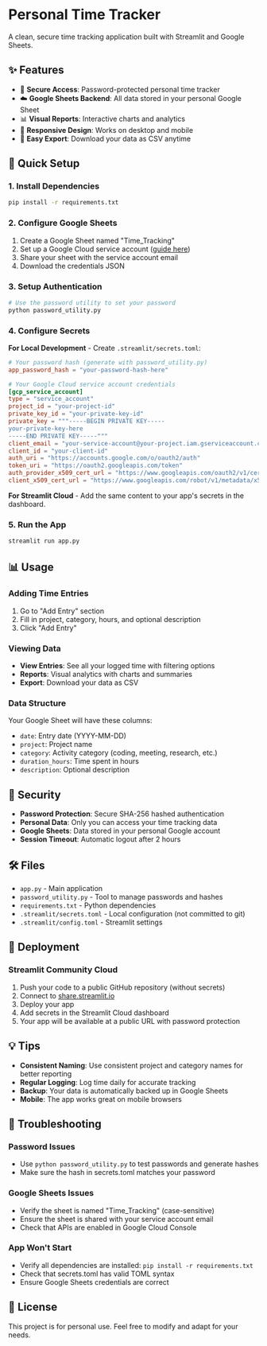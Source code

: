 # Personal Time Tracker

A clean, secure time tracking application built with Streamlit and Google Sheets.

## ✨ Features

- 🔐 **Secure Access**: Password-protected personal time tracker
- ☁️ **Google Sheets Backend**: All data stored in your personal Google Sheet
- 📊 **Visual Reports**: Interactive charts and analytics
- 📱 **Responsive Design**: Works on desktop and mobile
- 💾 **Easy Export**: Download your data as CSV anytime

## 🚀 Quick Setup

### 1. Install Dependencies
```bash
pip install -r requirements.txt
```

### 2. Configure Google Sheets
1. Create a Google Sheet named "Time_Tracking"
2. Set up a Google Cloud service account ([guide here](https://docs.gspread.org/en/latest/oauth2.html#for-bots-using-service-account))
3. Share your sheet with the service account email
4. Download the credentials JSON

### 3. Setup Authentication
```bash
# Use the password utility to set your password
python password_utility.py
```

### 4. Configure Secrets

**For Local Development** - Create `.streamlit/secrets.toml`:
```toml
# Your password hash (generate with password_utility.py)
app_password_hash = "your-password-hash-here"

# Your Google Cloud service account credentials
[gcp_service_account]
type = "service_account"
project_id = "your-project-id"
private_key_id = "your-private-key-id" 
private_key = """-----BEGIN PRIVATE KEY-----
your-private-key-here
-----END PRIVATE KEY-----"""
client_email = "your-service-account@your-project.iam.gserviceaccount.com"
client_id = "your-client-id"
auth_uri = "https://accounts.google.com/o/oauth2/auth"
token_uri = "https://oauth2.googleapis.com/token"
auth_provider_x509_cert_url = "https://www.googleapis.com/oauth2/v1/certs"
client_x509_cert_url = "https://www.googleapis.com/robot/v1/metadata/x509/your-service%40your-project.iam.gserviceaccount.com"
```

**For Streamlit Cloud** - Add the same content to your app's secrets in the dashboard.

### 5. Run the App
```bash
streamlit run app.py
```

## 📊 Usage

### Adding Time Entries
1. Go to "Add Entry" section
2. Fill in project, category, hours, and optional description
3. Click "Add Entry"

### Viewing Data
- **View Entries**: See all your logged time with filtering options
- **Reports**: Visual analytics with charts and summaries
- **Export**: Download your data as CSV

### Data Structure
Your Google Sheet will have these columns:
- `date`: Entry date (YYYY-MM-DD)
- `project`: Project name
- `category`: Activity category (coding, meeting, research, etc.)
- `duration_hours`: Time spent in hours
- `description`: Optional description

## 🔐 Security

- **Password Protection**: Secure SHA-256 hashed authentication
- **Personal Data**: Only you can access your time tracking data
- **Google Sheets**: Data stored in your personal Google account
- **Session Timeout**: Automatic logout after 2 hours

## 🛠️ Files

- `app.py` - Main application
- `password_utility.py` - Tool to manage passwords and hashes
- `requirements.txt` - Python dependencies
- `.streamlit/secrets.toml` - Local configuration (not committed to git)
- `.streamlit/config.toml` - Streamlit settings

## 🚀 Deployment

### Streamlit Community Cloud
1. Push your code to a public GitHub repository (without secrets)
2. Connect to [share.streamlit.io](https://share.streamlit.io)
3. Deploy your app
4. Add secrets in the Streamlit Cloud dashboard
5. Your app will be available at a public URL with password protection

## 💡 Tips

- **Consistent Naming**: Use consistent project and category names for better reporting
- **Regular Logging**: Log time daily for accurate tracking
- **Backup**: Your data is automatically backed up in Google Sheets
- **Mobile**: The app works great on mobile browsers

## 🔧 Troubleshooting

### Password Issues
- Use `python password_utility.py` to test passwords and generate hashes
- Make sure the hash in secrets.toml matches your password

### Google Sheets Issues  
- Verify the sheet is named "Time_Tracking" (case-sensitive)
- Ensure the sheet is shared with your service account email
- Check that APIs are enabled in Google Cloud Console

### App Won't Start
- Verify all dependencies are installed: `pip install -r requirements.txt`
- Check that secrets.toml has valid TOML syntax
- Ensure Google Sheets credentials are correct

## 📝 License

This project is for personal use. Feel free to modify and adapt for your needs.
